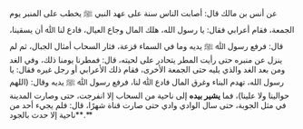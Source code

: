 عن أنس بن مالك قال: أصابت الناس سنة على عهد النبي ﷺ يخطب على المنبر يوم الجمعة، فقام أعرابي فقال: يا رسول الله، هلك المال وجاع العيال، فادع لنا ﷲ أن يسقينا، قال: فرفع رسول ﷲ ﷺ يديه وما في السماء قزعة، فثار السحاب أمثال الجبال، ثم لم ينزل عن منبره حتى رأيت المطر يتحادر على لحيته، قال: فمطرنا يومنا ذلك، وفي الغد ومن بعد الغد والذي يليه حتى الجمعة الأخرى، فقام ذلك الأعرابي أو رجل غيره فقال: يا رسول الله، تهدم البناء وغرق المال فادع ﷲ لنا، فرفع رسول ﷲ ﷺ يديه وقال: (اللهم حوالينا ولا علينا)، فما **يشير بيده** إلى ناحية من السحاب إلا انفرجت، حتى وصارت المدينة في مثل الجوبة، حتى سال الوادي وادي حتى صارت قناة شهرًا، قال: فلم يجيء أحد من ناحية إلا حدث بالجود**.**